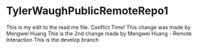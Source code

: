 # TylerWaughPublicRemoteRepo1
This is my edit to the read me file. Conflict Time!
This change was made by Mengwei Huang
This is the 2nd change made by Mengwei Huang - Remote Interaction
This is the develop branch
